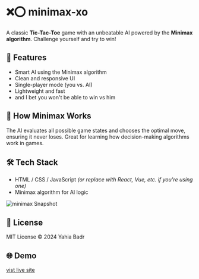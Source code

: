 ﻿# ❌⭕ minimax-xo

A classic **Tic-Tac-Toe** game with an unbeatable AI powered by the **Minimax algorithm**. Challenge yourself and try to win!

## 🚀 Features

- Smart AI using the Minimax algorithm
- Clean and responsive UI
- Single-player mode (you vs. AI)
- Lightweight and fast
- and I bet you won't be able to win vs him

## 🧠 How Minimax Works

The AI evaluates all possible game states and chooses the optimal move, ensuring it never loses. Great for learning how decision-making algorithms work in games.


## 🛠️ Tech Stack

- HTML / CSS / JavaScript *(or replace with React, Vue, etc. if you're using one)*
- Minimax algorithm for AI logic

![minimax Snapshot](assets/images/snapshot.png)

## 📄 License
MIT License © 2024 Yahia Badr

## 🌐 Demo
[vist live site](https://minimax-xo.web.app/)


